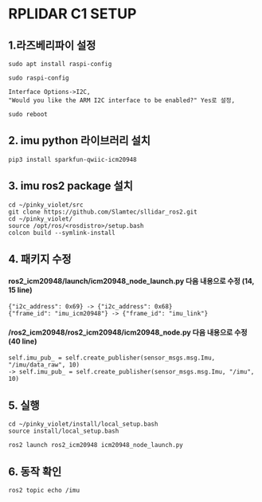 # RPLIDAR C1 SETUP

##  1.라즈베리파이 설정
```
sudo apt install raspi-config
```
```
sudo raspi-config
```
```
Interface Options->I2C, 
"Would you like the ARM I2C interface to be enabled?" Yes로 설정, 
```
```
sudo reboot
```
## 2. imu python 라이브러리 설치
```
pip3 install sparkfun-qwiic-icm20948
```

## 3. imu ros2 package 설치
```
cd ~/pinky_violet/src
git clone https://github.com/Slamtec/sllidar_ros2.git
cd ~/pinky_violet/
source /opt/ros/<rosdistro>/setup.bash
colcon build --symlink-install
```

## 4. 패키지 수정
#### ros2_icm20948/launch/icm20948_node_launch.py 다음 내용으로 수정 (14, 15 line)
```
{"i2c_address": 0x69} -> {"i2c_address": 0x68}
{"frame_id": "imu_icm20948"} -> {"frame_id": "imu_link"}
```
#### /ros2_icm20948/ros2_icm20948/icm20948_node.py 다음 내용으로 수정 (40 line)
```
self.imu_pub_ = self.create_publisher(sensor_msgs.msg.Imu, "/imu/data_raw", 10) 
-> self.imu_pub_ = self.create_publisher(sensor_msgs.msg.Imu, "/imu", 10)
```

## 5. 실행
```
cd ~/pinky_violet/install/local_setup.bash
source install/local_setup.bash
```
```
ros2 launch ros2_icm20948 icm20948_node_launch.py
```
## 6. 동작 확인 
```
ros2 topic echo /imu
```
